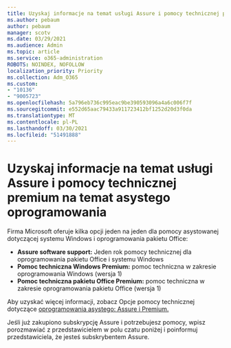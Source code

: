 ```yaml
---
title: Uzyskaj informacje na temat usługi Assure i pomocy technicznej premium na temat asystego oprogramowania
ms.author: pebaum
author: pebaum
manager: scotv
ms.date: 03/29/2021
ms.audience: Admin
ms.topic: article
ms.service: o365-administration
ROBOTS: NOINDEX, NOFOLLOW
localization_priority: Priority
ms.collection: Adm_O365
ms.custom:
- "10136"
- "9005723"
ms.openlocfilehash: 5a796eb736c995eac9be390593096a4a6c006f7f
ms.sourcegitcommit: e552d65aac79433a911723412bf1252d20d3f0da
ms.translationtype: MT
ms.contentlocale: pl-PL
ms.lasthandoff: 03/30/2021
ms.locfileid: "51491888"
---
```

# <a name="get-info-about-assure-and-premium-assisted-software-support"></a>Uzyskaj informacje na temat usługi Assure i pomocy technicznej premium na temat asystego oprogramowania

Firma Microsoft oferuje kilka opcji jeden na jeden dla pomocy asystowanej dotyczącej systemu Windows i oprogramowania pakietu Office:

- **Assure software support:** Jeden rok pomocy technicznej dla oprogramowania pakietu Office i systemu Windows
- **Pomoc techniczna Windows Premium:** pomoc techniczna w zakresie oprogramowania Windows (wersja 1)
- **Pomoc techniczna pakietu Office Premium:** pomoc techniczna w zakresie oprogramowania pakietu Office (wersja 1)

Aby uzyskać więcej informacji, zobacz Opcje pomocy technicznej dotyczące [oprogramowania asystego: Assure i Premium.](https://support.microsoft.com/help/4467230/assisted-software-support-options-assure-premium)

Jeśli już zakupiono subskrypcję Assure i  potrzebujesz pomocy, wpisz porozmawiać z przedstawicielem w polu czatu poniżej i poinformuj przedstawiciela, że jesteś subskrybentem Assure.

